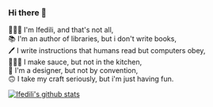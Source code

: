 ### Hi there 👋

🤵🏽‍♂️  I'm Ifedili, and that's not all,  
📚   I'm an author of libraries, but i don't write books,  
🖊   I write instructions that humans read but computers obey,  
👨🏽‍🍳   I make sauce, but not in the kitchen,  
🎨   I'm a designer, but not by convention,  
🙃   I take my craft seriously, but i'm just having fun.

[![Ifedili's github stats](https://github-readme-stats.vercel.app/api?username=saucecodee&count_private=true&show_icons=true&theme=algolia)](https://github.com/murewaashiru/github-readme-stats)
